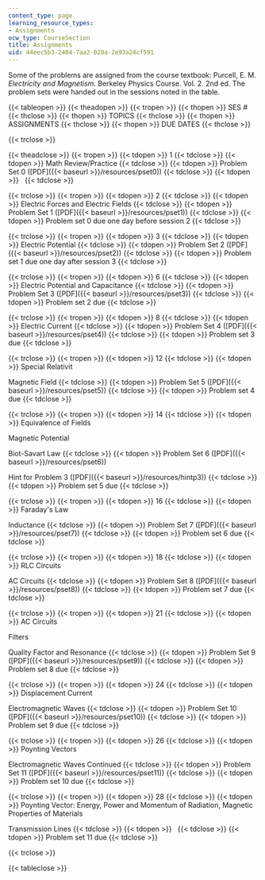 ```yaml
---
content_type: page
learning_resource_types:
- Assignments
ocw_type: CourseSection
title: Assignments
uid: 44eec5b3-2404-7aa2-028a-2e93a24cf591
---
```


Some of the problems are assigned from the course textbook: Purcell, E. M. _Electricity and Magnetism_. Berkeley Physics Course. Vol. 2. 2nd ed. The problem sets were handed out in the sessions noted in the table.

{{< tableopen >}}
{{< theadopen >}}
{{< tropen >}}
{{< thopen >}}
SES #
{{< thclose >}}
{{< thopen >}}
TOPICS
{{< thclose >}}
{{< thopen >}}
ASSIGNMENTS
{{< thclose >}}
{{< thopen >}}
DUE DATES
{{< thclose >}}

{{< trclose >}}

{{< theadclose >}}
{{< tropen >}}
{{< tdopen >}}
1
{{< tdclose >}}
{{< tdopen >}}
Math Review/Practice
{{< tdclose >}}
{{< tdopen >}}
Problem Set 0 ([PDF]({{< baseurl >}}/resources/pset0))
{{< tdclose >}}
{{< tdopen >}}
 
{{< tdclose >}}

{{< trclose >}}
{{< tropen >}}
{{< tdopen >}}
2
{{< tdclose >}}
{{< tdopen >}}
Electric Forces and Electric Fields
{{< tdclose >}}
{{< tdopen >}}
Problem Set 1 ([PDF]({{< baseurl >}}/resources/pset1))
{{< tdclose >}}
{{< tdopen >}}
Problem set 0 due one day before session 2
{{< tdclose >}}

{{< trclose >}}
{{< tropen >}}
{{< tdopen >}}
3
{{< tdclose >}}
{{< tdopen >}}
Electric Potential
{{< tdclose >}}
{{< tdopen >}}
Problem Set 2 ([PDF]({{< baseurl >}}/resources/pset2))
{{< tdclose >}}
{{< tdopen >}}
Problem set 1 due one day after session 3
{{< tdclose >}}

{{< trclose >}}
{{< tropen >}}
{{< tdopen >}}
6
{{< tdclose >}}
{{< tdopen >}}
Electric Potential and Capacitance
{{< tdclose >}}
{{< tdopen >}}
Problem Set 3 ([PDF]({{< baseurl >}}/resources/pset3))
{{< tdclose >}}
{{< tdopen >}}
Problem set 2 due
{{< tdclose >}}

{{< trclose >}}
{{< tropen >}}
{{< tdopen >}}
8
{{< tdclose >}}
{{< tdopen >}}
Electric Current
{{< tdclose >}}
{{< tdopen >}}
Problem Set 4 ([PDF]({{< baseurl >}}/resources/pset4))
{{< tdclose >}}
{{< tdopen >}}
Problem set 3 due
{{< tdclose >}}

{{< trclose >}}
{{< tropen >}}
{{< tdopen >}}
12
{{< tdclose >}}
{{< tdopen >}}
Special Relativit  
  
Magnetic Field
{{< tdclose >}}
{{< tdopen >}}
Problem Set 5 ([PDF]({{< baseurl >}}/resources/pset5))
{{< tdclose >}}
{{< tdopen >}}
Problem set 4 due
{{< tdclose >}}

{{< trclose >}}
{{< tropen >}}
{{< tdopen >}}
14
{{< tdclose >}}
{{< tdopen >}}
Equivalence of Fields  
  
Magnetic Potential  
  
Biot-Savart Law
{{< tdclose >}}
{{< tdopen >}}
Problem Set 6 ([PDF]({{< baseurl >}}/resources/pset6))  
  
Hint for Problem 3 ([PDF]({{< baseurl >}}/resources/hintp3))
{{< tdclose >}}
{{< tdopen >}}
Problem set 5 due
{{< tdclose >}}

{{< trclose >}}
{{< tropen >}}
{{< tdopen >}}
16
{{< tdclose >}}
{{< tdopen >}}
Faraday's Law  
  
Inductance
{{< tdclose >}}
{{< tdopen >}}
Problem Set 7 ([PDF]({{< baseurl >}}/resources/pset7))
{{< tdclose >}}
{{< tdopen >}}
Problem set 6 due
{{< tdclose >}}

{{< trclose >}}
{{< tropen >}}
{{< tdopen >}}
18
{{< tdclose >}}
{{< tdopen >}}
RLC Circuits  
  
AC Circuits
{{< tdclose >}}
{{< tdopen >}}
Problem Set 8 ([PDF]({{< baseurl >}}/resources/pset8))
{{< tdclose >}}
{{< tdopen >}}
Problem set 7 due
{{< tdclose >}}

{{< trclose >}}
{{< tropen >}}
{{< tdopen >}}
21
{{< tdclose >}}
{{< tdopen >}}
AC Circuits  
  
Filters  
  
Quality Factor and Resonance
{{< tdclose >}}
{{< tdopen >}}
Problem Set 9 ([PDF]({{< baseurl >}}/resources/pset9))
{{< tdclose >}}
{{< tdopen >}}
Problem set 8 due
{{< tdclose >}}

{{< trclose >}}
{{< tropen >}}
{{< tdopen >}}
24
{{< tdclose >}}
{{< tdopen >}}
Displacement Current  
  
Electromagnetic Waves
{{< tdclose >}}
{{< tdopen >}}
Problem Set 10 ([PDF]({{< baseurl >}}/resources/pset10))
{{< tdclose >}}
{{< tdopen >}}
Problem set 9 due
{{< tdclose >}}

{{< trclose >}}
{{< tropen >}}
{{< tdopen >}}
26
{{< tdclose >}}
{{< tdopen >}}
Poynting Vectors  
  
Electromagnetic Waves Continued
{{< tdclose >}}
{{< tdopen >}}
Problem Set 11 ([PDF]({{< baseurl >}}/resources/pset11))
{{< tdclose >}}
{{< tdopen >}}
Problem set 10 due
{{< tdclose >}}

{{< trclose >}}
{{< tropen >}}
{{< tdopen >}}
28
{{< tdclose >}}
{{< tdopen >}}
Poynting Vector: Energy, Power and Momentum of Radiation, Magnetic Properties of Materials  
  
Transmission Lines
{{< tdclose >}}
{{< tdopen >}}
 
{{< tdclose >}}
{{< tdopen >}}
Problem set 11 due
{{< tdclose >}}

{{< trclose >}}

{{< tableclose >}}